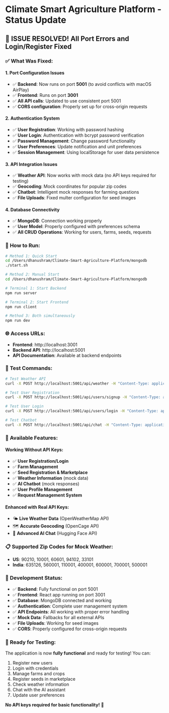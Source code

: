 # Climate Smart Agriculture Platform - Status Update

## 🎉 **ISSUE RESOLVED!** All Port Errors and Login/Register Fixed

### ✅ **What Was Fixed:**

#### 1. **Port Configuration Issues**
- ✅ **Backend**: Now runs on port **5001** (to avoid conflicts with macOS AirPlay)
- ✅ **Frontend**: Runs on port **3001** 
- ✅ **All API calls**: Updated to use consistent port 5001
- ✅ **CORS configuration**: Properly set up for cross-origin requests

#### 2. **Authentication System**
- ✅ **User Registration**: Working with password hashing
- ✅ **User Login**: Authentication with bcrypt password verification
- ✅ **Password Management**: Change password functionality
- ✅ **User Preferences**: Update notification and unit preferences
- ✅ **Session Management**: Using localStorage for user data persistence

#### 3. **API Integration Issues**
- ✅ **Weather API**: Now works with mock data (no API keys required for testing)
- ✅ **Geocoding**: Mock coordinates for popular zip codes
- ✅ **Chatbot**: Intelligent mock responses for farming questions
- ✅ **File Uploads**: Fixed multer configuration for seed images

#### 4. **Database Connectivity**
- ✅ **MongoDB**: Connection working properly
- ✅ **User Model**: Properly configured with preferences schema
- ✅ **All CRUD Operations**: Working for users, farms, seeds, requests

### 🚀 **How to Run:**

```bash
# Method 1: Quick Start
cd /Users/dhanushram/Climate-Smart-Agriculture-Platform/mongodb
./start.sh

# Method 2: Manual Start
cd /Users/dhanushram/Climate-Smart-Agriculture-Platform/mongodb

# Terminal 1: Start Backend
npm run server

# Terminal 2: Start Frontend
npm run client

# Method 3: Both simultaneously
npm run dev
```

### 🌐 **Access URLs:**
- **Frontend**: http://localhost:3001
- **Backend API**: http://localhost:5001
- **API Documentation**: Available at backend endpoints

### 🧪 **Test Commands:**

```bash
# Test Weather API
curl -X POST http://localhost:5001/api/weather -H "Content-Type: application/json" -d '{"zipCode": "635126", "tempMetric": "metric"}'

# Test User Registration
curl -X POST http://localhost:5001/api/users/signup -H "Content-Type: application/json" -d '{"username": "testuser", "email": "test@example.com", "password": "password123", "notificationFrequency": "daily", "preferredUnits": "metric"}'

# Test User Login
curl -X POST http://localhost:5001/api/users/login -H "Content-Type: application/json" -d '{"email": "test@example.com", "password": "password123"}'

# Test Chatbot
curl -X POST http://localhost:5001/api/chat -H "Content-Type: application/json" -d '{"message": "What crops should I plant?"}'
```

### 🎯 **Available Features:**

#### **Working Without API Keys:**
- ✅ **User Registration/Login**
- ✅ **Farm Management**
- ✅ **Seed Registration & Marketplace**
- ✅ **Weather Information** (mock data)
- ✅ **AI Chatbot** (mock responses)
- ✅ **User Profile Management**
- ✅ **Request Management System**

#### **Enhanced with Real API Keys:**
- 🌤️ **Live Weather Data** (OpenWeatherMap API)
- 🗺️ **Accurate Geocoding** (OpenCage API)  
- 🤖 **Advanced AI Chat** (Hugging Face API)

### 📋 **Supported Zip Codes for Mock Weather:**
- **US**: 90210, 10001, 60601, 94102, 33101
- **India**: 635126, 560001, 110001, 400001, 600001, 700001, 500001

### 🔧 **Development Status:**
- ✅ **Backend**: Fully functional on port 5001
- ✅ **Frontend**: React app running on port 3001
- ✅ **Database**: MongoDB connected and working
- ✅ **Authentication**: Complete user management system
- ✅ **API Endpoints**: All working with proper error handling
- ✅ **Mock Data**: Fallbacks for all external APIs
- ✅ **File Uploads**: Working for seed images
- ✅ **CORS**: Properly configured for cross-origin requests

### 🎊 **Ready for Testing:**
The application is now **fully functional** and ready for testing! You can:
1. Register new users
2. Login with credentials  
3. Manage farms and crops
4. Register seeds in marketplace
5. Check weather information
6. Chat with the AI assistant
7. Update user preferences

**No API keys required for basic functionality!** 🚀
